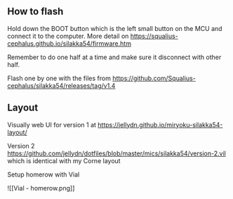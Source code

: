 ## How to flash

Hold down the BOOT button which is the left small button on the MCU and connect it to the computer. More detail on https://squalius-cephalus.github.io/silakka54/firmware.htm

Remember to do one half at a time and make sure it disconnect with other half.

Flash one by one with the files from https://github.com/Squalius-cephalus/silakka54/releases/tag/v1.4
## Layout

Visually web UI for version 1 at https://jellydn.github.io/miryoku-silakka54-layout/ 

Version 2 https://github.com/jellydn/dotfiles/blob/master/mics/silakka54/version-2.vil which is identical with my Corne layout

Setup homerow with Vial

![[Vial - homerow.png]]